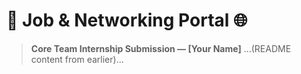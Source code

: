 # 🚀 Job & Networking Portal 🌐
> **Core Team Internship Submission — [Your Name]**
...(README content from earlier)...
